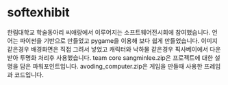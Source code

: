 # softexhibit
한림대학교 학술동아리 씨애랑에서 이루어지는 소프트웨어전시회에 참여했습니다.
언어는 파이썬을 기반으로 만들었고 pygame을 이용해 보다 쉽게 만들었습니다. 이미지 같은경우 배경화면은 직접 그려서 넣었고 캐릭터와 낙하물 같은경우 픽사베이에서 다운받아 투명화 처리후 사용했습니다. 
team core sangminlee.zip은 프로젝트에 대한 설명을 담은 파워포인트입니다.
avoding_computer.zip은 게임을 만들때 사용한 프레임과 코드입니다.
